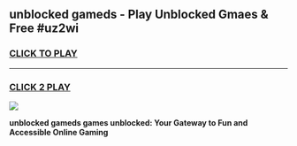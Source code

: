 
## unblocked gameds - Play Unblocked Gmaes & Free #uz2wi
<h3>
<a href="https://premium.freeplayer.one?title=unblocked_gameds&ref=03M">CLICK TO PLAY</a></h3>
<hr>

<h3>
<a href="https://premium.freeplayer.one?title=unblocked_gameds&ref=03M">CLICK 2 PLAY</a>
  
</h3>

<a href="https://premium.freeplayer.one?title=unblocked_gameds&ref=03M"><img src="https://clearcache.store/games.png"></a>


**unblocked gameds games unblocked: Your Gateway to Fun and Accessible Online Gaming**
